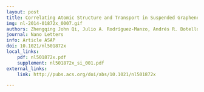 ```yaml
---
layout: post
title: Correlating Atomic Structure and Transport in Suspended Graphene Nanoribbons
img: nl-2014-01872x_0007.gif
authors: Zhengqing John Qi, Julio A. Rodríguez-Manzo, Andrés R. Botello-Méndez, Sung Ju Hong, Eric A. Stach, Yung Woo Park, Jean-Christophe Charlier, Marija Drndić, and A. T. Charlie Johnson
journal: Nano Letters
info: Article ASAP
doi: 10.1021/nl501872x
local_links:
    pdf: nl501872x.pdf
    supplement: nl501872x_si_001.pdf
external_links:
    link: http://pubs.acs.org/doi/abs/10.1021/nl501872x

---
```

